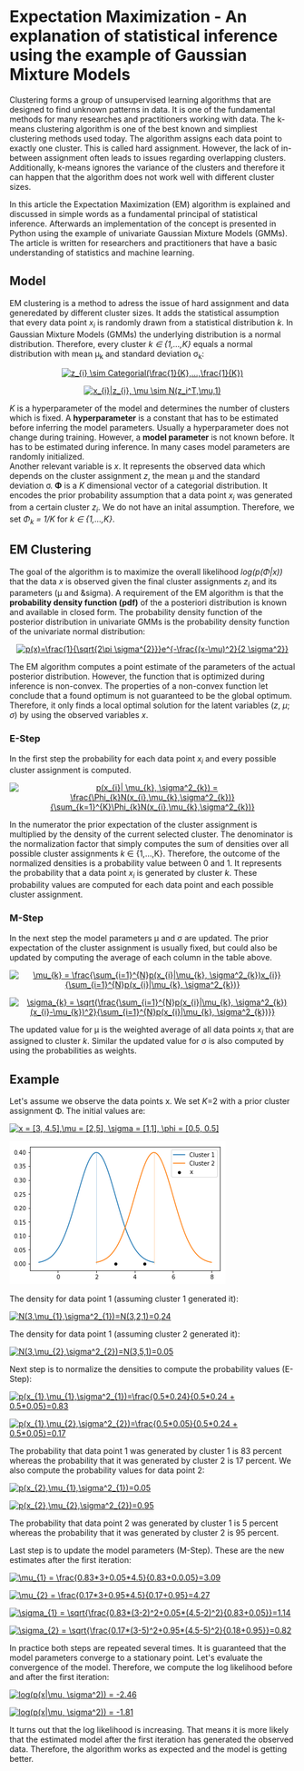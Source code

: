 <h1>Expectation Maximization - An explanation of statistical inference using the example of Gaussian Mixture Models</h1>

Clustering forms a group of unsupervised learning algorithms that are designed to find unknown patterns in data. It is one of the fundamental methods for many researches and practitioners working with data. The k-means clustering algorithm is one of the best known and simpliest clustering methods used today. The algorithm assigns each data point to exactly one cluster. This is called hard assignment. However, the lack of in-between assignment often leads to issues regarding overlapping clusters. Additionally, k-means ignores the variance of the clusters and therefore it can happen that the algorithm does not work well with different cluster sizes.

In this article the Expectation Maximization (EM) algorithm is explained and discussed in simple words as a fundamental principal of statistical inference. Afterwards an implementation of the concept is presented in Python using the example of univariate Gaussian Mixture Models (GMMs). The article is written for researchers and practitioners that have a basic understanding of statistics and machine learning.

<h2>Model</h2>
EM clustering is a method to adress the issue of hard assignment and data generedated by different cluster sizes. It adds the statistical assumption that every data point <i>x<sub>i</sub></i> is randomly drawn from a statistical distribution <i>k</i>. In Gaussian Mixture Models (GMMs) the underlying distribution is a normal distribution. Therefore, every cluster <i>k &isin; {1,...,K}</i> equals a normal distribution with mean &mu;<sub>k</sub> and standard deviation &sigma;<sub>k</sub>:

<p align="center">
<a href="https://www.codecogs.com/eqnedit.php?latex=\dpi{120}&space;z_{i}&space;\sim&space;Categorial(\frac{1}{K},...,\frac{1}{K})" target="_blank"><img src="https://latex.codecogs.com/gif.latex?\dpi{120}&space;z_{i}&space;\sim&space;Categorial(\frac{1}{K},...,\frac{1}{K})" title="z_{i} \sim Categorial(\frac{1}{K},...,\frac{1}{K})" /></a>
</p>

<p align="center">
<a href="https://www.codecogs.com/eqnedit.php?latex=\dpi{120}&space;x_{i}|z_{i},&space;\mu&space;\sim&space;N(z_i^T,\mu,1)" target="_blank"><img src="https://latex.codecogs.com/gif.latex?\dpi{120}&space;x_{i}|z_{i},&space;\mu&space;\sim&space;N(z_i^T,\mu,1)" title="x_{i}|z_{i}, \mu \sim N(z_i^T,\mu,1)" /></a>
</p>

<i>K</i> is a hyperparameter of the model and determines the number of clusters which is fixed. A <b>hyperparameter</b> is a constant that has to be estimated before inferring the model parameters. Usually a hyperparameter does not change during training. However, a <b>model parameter</b> is not known before. It has to be estimated during inference. In many cases model parameters are randomly initialized. <br>
Another relevant variable is <i>x</i>. It represents the observed data which depends on the cluster assignment <i>z</i>, the mean &mu; and the standard deviation &sigma;. <b>&Phi;</b> is a <i>K</i> dimensional vector of a categorial distribution. It encodes the prior probability assumption that a data point <i>x<sub>i</sub></i> was generated from a certain cluster <i>z<sub>i</sub></i>. We do not have an inital assumption. Therefore, we set <i>&Phi;<sub>k</sub> = 1/K</i> for <i>k &isin; {1,...,K}</i>. 

<h2>EM Clustering</h2>

The goal of the algorithm is to maximize the overall likelihood <i>log(p(&Phi;|x))</i> that the data <i>x</i> is observed given the final cluster assignments <i>z<sub>i</sub></i> and its parameters (&mu; and &sigma). A requirement of the EM algorithm is that the <b>probability density function (pdf)</b> of the a posteriori distribution is known and available in closed form. The probability density function of the posterior distribution in univariate GMMs is the probability density function of the univariate normal distribution: 
<p align="center">
<a href="https://www.codecogs.com/eqnedit.php?latex=\dpi{120}&space;p(x)=\frac{1}{\sqrt{2\pi&space;\sigma^{2}}}e^{-\frac{(x-\mu)^2}{2&space;\sigma^2}}" target="_blank"><img src="https://latex.codecogs.com/gif.latex?\dpi{120}&space;p(x)=\frac{1}{\sqrt{2\pi&space;\sigma^{2}}}e^{-\frac{(x-\mu)^2}{2&space;\sigma^2}}" title="p(x)=\frac{1}{\sqrt{2\pi \sigma^{2}}}e^{-\frac{(x-\mu)^2}{2 \sigma^2}}" /></a>
</p>
The EM algorithm computes a point estimate of the parameters of the actual posterior distribution. However, the function that is optimized during inference is non-convex. The properties of a non-convex function let conclude that a found optimum is not guaranteed to be the global optimum. Therefore, it only finds a local optimal solution for the latent variables (<i>z</i>, <i>&mu;</i>; <i>&sigma;</i>) by using the observed variables <i>x</i>.

<h3>E-Step</h3>
In the first step the probability for each data point <i>x<sub>i</sub></i> and every possible cluster assignment is computed. 

<p align="center">
<a href="https://www.codecogs.com/eqnedit.php?latex=\dpi{120}&space;p(x_{i}|&space;\mu_{k},&space;\sigma^2_{k})&space;=&space;\frac{\Phi_{k}N(x_{i},\mu_{k},\sigma^2_{k})}{\sum_{k=1}^{K}\Phi_{k}N(x_{i},\mu_{k},\sigma^2_{k})}" target="_blank"><img src="https://latex.codecogs.com/gif.latex?\dpi{120}&space;p(x_{i}|&space;\mu_{k},&space;\sigma^2_{k})&space;=&space;\frac{\Phi_{k}N(x_{i},\mu_{k},\sigma^2_{k})}{\sum_{k=1}^{K}\Phi_{k}N(x_{i},\mu_{k},\sigma^2_{k})}" title="p(x_{i}| \mu_{k}, \sigma^2_{k}) = \frac{\Phi_{k}N(x_{i},\mu_{k},\sigma^2_{k})}{\sum_{k=1}^{K}\Phi_{k}N(x_{i},\mu_{k},\sigma^2_{k})}" /></a>
</p>

In the numerator the prior expectation of the cluster assignment is multiplied by the density of the current selected cluster. The denominator is the normalization factor that simply computes the sum of densities over all possible cluster assignments <i>k</i> &isin; {1,...,K}. Therefore, the outcome of the normalized densities is a probability value between 0 and 1. It represents the probability that a data point <i>x<sub>i</sub></i> is generated by cluster <i>k</i>. These probability values are computed for each data point and each possible cluster assignment. 

<h3>M-Step</h3>
In the next step the model parameters &mu; and &sigma; are updated. The prior expectation of the cluster assignment is usually fixed, but could also be updated by computing the average of each column in the table above. <br>

<p align="center">
<a href="https://www.codecogs.com/eqnedit.php?latex=\dpi{120}&space;\mu_{k}&space;=&space;\frac{\sum_{i=1}^{N}p(x_{i}|\mu_{k},&space;\sigma^2_{k})x_{i}}{\sum_{i=1}^{N}p(x_{i}|\mu_{k},&space;\sigma^2_{k})}" target="_blank"><img src="https://latex.codecogs.com/gif.latex?\dpi{120}&space;\mu_{k}&space;=&space;\frac{\sum_{i=1}^{N}p(x_{i}|\mu_{k},&space;\sigma^2_{k})x_{i}}{\sum_{i=1}^{N}p(x_{i}|\mu_{k},&space;\sigma^2_{k})}" title="\mu_{k} = \frac{\sum_{i=1}^{N}p(x_{i}|\mu_{k}, \sigma^2_{k})x_{i}}{\sum_{i=1}^{N}p(x_{i}|\mu_{k}, \sigma^2_{k})}" /></a>
</p>

<p align="center">
<a href="https://www.codecogs.com/eqnedit.php?latex=\dpi{120}&space;\sigma_{k}&space;=&space;\sqrt{\frac{\sum_{i=1}^{N}p(x_{i}|\mu_{k},&space;\sigma^2_{k})(x_{i}-\mu_{k})^2}{\sum_{i=1}^{N}p(x_{i}|\mu_{k},&space;\sigma^2_{k})}}" target="_blank"><img src="https://latex.codecogs.com/gif.latex?\dpi{120}&space;\sigma_{k}&space;=&space;\sqrt{\frac{\sum_{i=1}^{N}p(x_{i}|\mu_{k},&space;\sigma^2_{k})(x_{i}-\mu_{k})^2}{\sum_{i=1}^{N}p(x_{i}|\mu_{k},&space;\sigma^2_{k})}}" title="\sigma_{k} = \sqrt{\frac{\sum_{i=1}^{N}p(x_{i}|\mu_{k}, \sigma^2_{k})(x_{i}-\mu_{k})^2}{\sum_{i=1}^{N}p(x_{i}|\mu_{k}, \sigma^2_{k})}}" /></a>
</p>

The updated value for &mu; is the weighted average of all data points <i>x<sub>i</sub></i> that are assigned to cluster <i>k</i>. Similar the updated value for &sigma; is also computed by using the probabilities as weights.

<h2>Example</h2>
Let's assume we observe the data points x. We set <i>K</i>=2 with a prior cluster assignment &Phi;.
The initial values are:

<p>
<a href="https://www.codecogs.com/eqnedit.php?latex=\dpi{120}&space;x&space;=&space;[3,&space;4.5],\mu&space;=&space;[2,5],&space;\sigma&space;=&space;[1,1],&space;\phi&space;=&space;[0.5,&space;0.5]" target="_blank"><img src="https://latex.codecogs.com/gif.latex?\dpi{120}&space;x&space;=&space;[3,&space;4.5],\mu&space;=&space;[2,5],&space;\sigma&space;=&space;[1,1],&space;\phi&space;=&space;[0.5,&space;0.5]" title="x = [3, 4.5],\mu = [2,5], \sigma = [1,1], \phi = [0.5, 0.5]" /></a>
</p>

<img src="model.png" />

The density for data point 1 (assuming cluster 1 generated it):

<p>
<a href="https://www.codecogs.com/eqnedit.php?latex=\dpi{120}&space;N(3,\mu_{1},\sigma^2_{1})=N(3,2,1)=0,24" target="_blank"><img src="https://latex.codecogs.com/gif.latex?\dpi{120}&space;N(3,\mu_{1},\sigma^2_{1})=N(3,2,1)=0,24" title="N(3,\mu_{1},\sigma^2_{1})=N(3,2,1)=0,24" /></a>
</p>

The density for data point 1 (assuming cluster 2 generated it):

<p>
<a href="https://www.codecogs.com/eqnedit.php?latex=\dpi{120}&space;N(3,\mu_{2},\sigma^2_{2})=N(3,5,1)=0,05" target="_blank"><img src="https://latex.codecogs.com/gif.latex?\dpi{120}&space;N(3,\mu_{2},\sigma^2_{2})=N(3,5,1)=0,05" title="N(3,\mu_{2},\sigma^2_{2})=N(3,5,1)=0.05" /></a>
</p>

Next step is to normalize the densities to compute the probability values (E-Step):

<p>
<a href="https://www.codecogs.com/eqnedit.php?latex=\dpi{120}&space;p(x_{1},\mu_{1},\sigma^2_{1})=\frac{0.5*0.24}{0.5*0.24&space;&plus;&space;0.5*0.05}=0.83" target="_blank"><img src="https://latex.codecogs.com/gif.latex?\dpi{120}&space;p(x_{1},\mu_{1},\sigma^2_{1})=\frac{0.5*0.24}{0.5*0.24&space;&plus;&space;0.5*0.05}=0.83" title="p(x_{1},\mu_{1},\sigma^2_{1})=\frac{0.5*0.24}{0.5*0.24 + 0.5*0.05}=0.83" /></a>
</p>

<p>
<a href="https://www.codecogs.com/eqnedit.php?latex=\dpi{120}&space;p(x_{1},\mu_{2},\sigma^2_{2})=\frac{0.5*0.05}{0.5*0.24&space;&plus;&space;0.5*0.05}=0.17" target="_blank"><img src="https://latex.codecogs.com/gif.latex?\dpi{120}&space;p(x_{1},\mu_{2},\sigma^2_{2})=\frac{0.5*0.05}{0.5*0.24&space;&plus;&space;0.5*0.05}=0.17" title="p(x_{1},\mu_{2},\sigma^2_{2})=\frac{0.5*0.05}{0.5*0.24 + 0.5*0.05}=0.17" /></a>
</p>

The probability that data point 1 was generated by cluster 1 is 83 percent whereas the probability that it was generated by cluster 2 is 17 percent. We also compute the probability values for data point 2:

<p>
<a href="https://www.codecogs.com/eqnedit.php?latex=\dpi{120}&space;p(x_{2},\mu_{1},\sigma^2_{1})=0.05" target="_blank"><img src="https://latex.codecogs.com/gif.latex?\dpi{120}&space;p(x_{2},\mu_{1},\sigma^2_{1})=0.05" title="p(x_{2},\mu_{1},\sigma^2_{1})=0.05" /></a>
</p>

<p>
<a href="https://www.codecogs.com/eqnedit.php?latex=\dpi{120}&space;p(x_{2},\mu_{2},\sigma^2_{2})=0.95" target="_blank"><img src="https://latex.codecogs.com/gif.latex?\dpi{120}&space;p(x_{2},\mu_{2},\sigma^2_{2})=0.95" title="p(x_{2},\mu_{2},\sigma^2_{2})=0.95" /></a>
</p>

The probability that data point 2 was generated by cluster 1 is 5 percent whereas the probability that it was generated by cluster 2 is 95 percent.

Last step is to update the model parameters (M-Step). These are the new estimates after the first iteration:
<p>
  <a href="https://www.codecogs.com/eqnedit.php?latex=\dpi{120}&space;\mu_{1}&space;=&space;\frac{0.83*3&plus;0.05*4.5}{0.83&plus;0.0.05}=3.09" target="_blank"><img src="https://latex.codecogs.com/gif.latex?\dpi{120}&space;\mu_{1}&space;=&space;\frac{0.83*3&plus;0.05*4.5}{0.83&plus;0.05}=3.09" title="\mu_{1} = \frac{0.83*3+0.05*4.5}{0.83+0.0.05}=3.09" /></a>
</p>

<p>
<a href="https://www.codecogs.com/eqnedit.php?latex=\dpi{120}&space;\mu_{2}&space;=&space;\frac{0.17*3&plus;0.95*4.5}{0.17&plus;0.95}=4.27" target="_blank"><img src="https://latex.codecogs.com/gif.latex?\dpi{120}&space;\mu_{2}&space;=&space;\frac{0.17*3&plus;0.95*4.5}{0.17&plus;0.95}=4.27" title="\mu_{2} = \frac{0.17*3+0.95*4.5}{0.17+0.95}=4.27" /></a>
</p>

<p>
<a href="https://www.codecogs.com/eqnedit.php?latex=\dpi{120}&space;\sigma_{1}&space;=&space;\sqrt{\frac{0.83*(3-2)^2&plus;0.05*(4.5-2)^2}{0.83&plus;0.05}}=1.14" target="_blank"><img src="https://latex.codecogs.com/gif.latex?\dpi{120}&space;\sigma_{1}&space;=&space;\sqrt{\frac{0.83*(3-2)^2&plus;0.05*(4.5-2)^2}{0.83&plus;0.05}}=1.14" title="\sigma_{1} = \sqrt{\frac{0.83*(3-2)^2+0.05*(4.5-2)^2}{0.83+0.05}}=1.14" /></a>
</p>

<p>
<a href="https://www.codecogs.com/eqnedit.php?latex=\dpi{120}&space;\sigma_{2}&space;=&space;\sqrt{\frac{0.17*(3-5)^2&plus;0.95*(4.5-5)^2}{0.18&plus;0.95}}=0.82" target="_blank"><img src="https://latex.codecogs.com/gif.latex?\dpi{120}&space;\sigma_{2}&space;=&space;\sqrt{\frac{0.17*(3-5)^2&plus;0.95*(4.5-5)^2}{0.18&plus;0.95}}=0.82" title="\sigma_{2} = \sqrt{\frac{0.17*(3-5)^2+0.95*(4.5-5)^2}{0.18+0.95}}=0.82" /></a>
</p>

In practice both steps are repeated several times. It is guaranteed that the model parameters converge to a stationary point. Let's evaluate the convergence of the model. Therefore, we compute the log likelihood before and after the first iteration:

<p>
<a href="https://www.codecogs.com/eqnedit.php?latex=\dpi{120}&space;log(p(x|\mu,&space;\sigma^2))&space;=&space;-2.46" target="_blank"><img src="https://latex.codecogs.com/gif.latex?\dpi{120}&space;log(p(x|\mu,&space;\sigma^2))&space;=&space;-2.46" title="log(p(x|\mu, \sigma^2)) = -2.46" /></a>
</p>

<p>
<a href="https://www.codecogs.com/eqnedit.php?latex=\dpi{120}&space;log(p(x|\mu,&space;\sigma^2))&space;=&space;-1.81" target="_blank"><img src="https://latex.codecogs.com/gif.latex?\dpi{120}&space;log(p(x|\mu,&space;\sigma^2))&space;=&space;-1.81" title="log(p(x|\mu, \sigma^2)) = -1.81" /></a>
</p>

It turns out that the log likelihood is increasing. That means it is more likely that the estimated model after the first iteration has generated the observed data. Therefore, the algorithm works as expected and the model is getting better.

